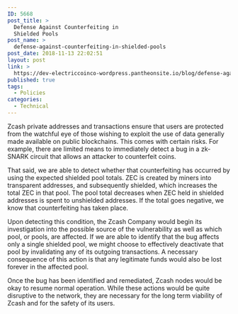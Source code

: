```yaml
---
ID: 5668
post_title: >
  Defense Against Counterfeiting in
  Shielded Pools
post_name: >
  defense-against-counterfeiting-in-shielded-pools
post_date: 2018-11-13 22:02:51
layout: post
link: >
  https://dev-electriccoinco-wordpress.pantheonsite.io/blog/defense-against-counterfeiting-in-shielded-pools/
published: true
tags:
  - Policies
categories:
  - Technical
---
```

<!-- wp:paragraph -->
<p>Zcash private addresses and transactions ensure that users are protected from the watchful eye of those wishing to exploit the use of data generally made available on public blockchains. This comes with certain risks. For example, there are limited means to immediately detect a bug in a zk-SNARK circuit that allows an attacker to counterfeit coins.<br /></p>
<!-- /wp:paragraph -->
<!-- wp:paragraph -->
<p>That said, we are able to detect whether that counterfeiting has occurred by using the expected shielded pool totals. ZEC is created by miners into transparent addresses, and subsequently shielded, which increases the total ZEC in that pool. The pool total decreases when ZEC held in shielded addresses is spent to unshielded addresses. If the total goes negative, we know that counterfeiting has taken place.<br /></p>
<!-- /wp:paragraph -->
<!-- wp:paragraph -->
<p>Upon detecting this condition, the Zcash Company would begin its investigation into the possible source of the vulnerability as well as which pool, or pools, are affected. If we are able to identify that the bug affects only a single shielded pool, we might choose to effectively deactivate that pool by invalidating any of its outgoing transactions. A necessary consequence of this action is that any legitimate funds would also be lost forever in the affected pool. <br /></p>
<!-- /wp:paragraph -->
<!-- wp:paragraph -->
<p>Once the bug has been identified and remediated, Zcash nodes would be okay to resume normal operation. While these actions would be quite disruptive to the network, they are necessary for the long term viability of Zcash and for the safety of its users.<br /></p>
<!-- /wp:paragraph -->